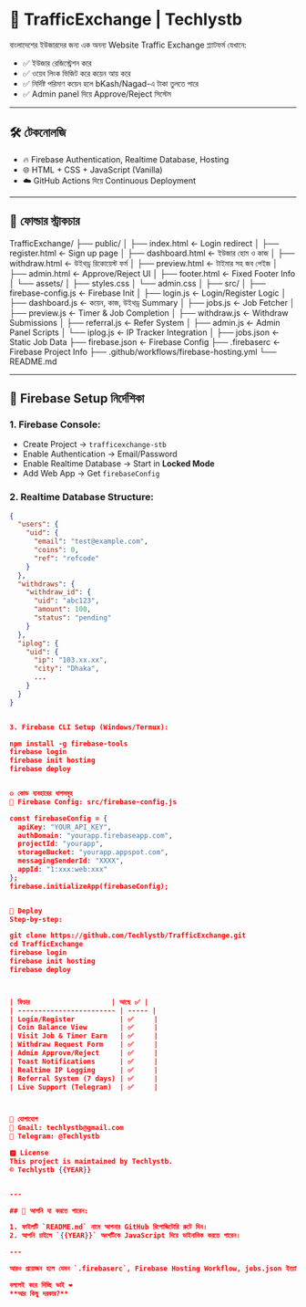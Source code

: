 # 🚦 TrafficExchange | Techlystb

বাংলাদেশের ইউজারদের জন্য এক অনন্য Website Traffic Exchange প্ল্যাটফর্ম যেখানে:
- ✅ ইউজার রেজিস্ট্রেশন করে
- ✅ ওয়েব লিংক ভিজিট করে কয়েন আয় করে
- ✅ নির্দিষ্ট পরিমাণ কয়েন হলে bKash/Nagad-এ টাকা তুলতে পারে
- ✅ Admin panel দিয়ে Approve/Reject সিস্টেম

---

## 🛠️ টেকনোলজি

- 🔥 Firebase Authentication, Realtime Database, Hosting
- 🌐 HTML + CSS + JavaScript (Vanilla)
- ☁️ GitHub Actions দিয়ে Continuous Deployment

---

## 📁 ফোল্ডার স্ট্রাকচার

TrafficExchange/
├── public/
│ ├── index.html ← Login redirect
│ ├── register.html ← Sign up page
│ ├── dashboard.html ← ইউজার হোম ও কাজ
│ ├── withdraw.html ← উইথড্র রিকোয়েস্ট ফর্ম
│ ├── preview.html ← টাইমার সহ জব পেইজ
│ ├── admin.html ← Approve/Reject UI
│ ├── footer.html ← Fixed Footer Info
│ └── assets/
│ ├── styles.css
│ └── admin.css
│
├── src/
│ ├── firebase-config.js ← Firebase Init
│ ├── login.js ← Login/Register Logic
│ ├── dashboard.js ← কয়েন, কাজ, উইথড্র Summary
│ ├── jobs.js ← Job Fetcher
│ ├── preview.js ← Timer & Job Completion
│ ├── withdraw.js ← Withdraw Submissions
│ ├── referral.js ← Refer System
│ ├── admin.js ← Admin Panel Scripts
│ └── iplog.js ← IP Tracker Integration
│
├── jobs.json ← Static Job Data
├── firebase.json ← Firebase Config
├── .firebaserc ← Firebase Project Info
├── .github/workflows/firebase-hosting.yml
└── README.md




---

## 🔐 Firebase Setup নির্দেশিকা

### 1. Firebase Console:
- Create Project → `trafficexchange-stb`
- Enable Authentication → Email/Password
- Enable Realtime Database → Start in **Locked Mode**
- Add Web App → Get `firebaseConfig`

### 2. Realtime Database Structure:
```json
{
  "users": {
    "uid": {
      "email": "test@example.com",
      "coins": 0,
      "ref": "refcode"
    }
  },
  "withdraws": {
    "withdraw_id": {
      "uid": "abc123",
      "amount": 100,
      "status": "pending"
    }
  },
  "iplog": {
    "uid": {
      "ip": "103.xx.xx",
      "city": "Dhaka",
      ...
    }
  }
}


3. Firebase CLI Setup (Windows/Termux):

npm install -g firebase-tools
firebase login
firebase init hosting
firebase deploy


⚙️ কোড ব্যবহারের ধাপসমূহ
🔑 Firebase Config: src/firebase-config.js

const firebaseConfig = {
  apiKey: "YOUR_API_KEY",
  authDomain: "yourapp.firebaseapp.com",
  projectId: "yourapp",
  storageBucket: "yourapp.appspot.com",
  messagingSenderId: "XXXX",
  appId: "1:xxx:web:xxx"
};
firebase.initializeApp(firebaseConfig);


🚀 Deploy
Step-by-step:

git clone https://github.com/Techlystb/TrafficExchange.git
cd TrafficExchange
firebase login
firebase init hosting
firebase deploy



| ফিচার                    | আছে ✅ |
| ------------------------ | ----- |
| Login/Register           | ✅     |
| Coin Balance View        | ✅     |
| Visit Job & Timer Earn   | ✅     |
| Withdraw Request Form    | ✅     |
| Admin Approve/Reject     | ✅     |
| Toast Notifications      | ✅     |
| Realtime IP Logging      | ✅     |
| Referral System (7 days) | ✅     |
| Live Support (Telegram)  | ✅     |



💬 যোগাযোগ
📧 Gmail: techlystb@gmail.com
💬 Telegram: @Techlystb

🅿️ License
This project is maintained by Techlystb.
© Techlystb {{YEAR}}


---

## 📌 আপনি যা করতে পারেন:

1. ফাইলটি `README.md` নামে আপনার GitHub রিপোজিটোরি রুটে দিন।
2. আপনি চাইলে `{{YEAR}}` অংশটিকে JavaScript দিয়ে ডাইনামিক করতে পারেন।

---

আরও প্রয়োজন হলে যেমন `.firebaserc`, Firebase Hosting Workflow, jobs.json ইত্যাদিও আমি দিতে পারি।

বললেই করে দিচ্ছি ভাই ❤️  
**আর কিছু দরকার?**

















